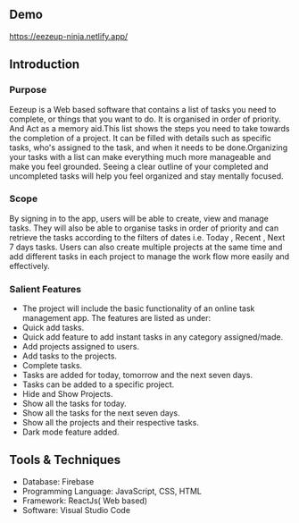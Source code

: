 ## Demo
https://eezeup-ninja.netlify.app/
## Introduction
### Purpose
Eezeup is a Web based software that contains  a list of tasks you need to complete, or things that you want to do. It is organised in order of priority. And Act as a memory aid.This list shows the steps you need to take towards the completion of a project. It can be filled with details such as specific tasks, who's assigned to the task, and when it needs to be done.Organizing your tasks with a list can make everything much more manageable and make you feel grounded. Seeing a clear outline of your completed and uncompleted tasks will help you feel organized and stay mentally focused.
### Scope
By signing in to the app, users will be able to create, view and manage tasks. They will also be able to organise tasks  in order of priority and can retrieve the tasks according to the filters of dates i.e. Today , Recent , Next 7 days tasks.
Users can also create multiple projects at the same time and add different tasks in each project to manage the work flow more easily and effectively.
### Salient Features
- The project will include the basic functionality of an online task management app. The features are listed as under:
- Quick add tasks.
- Quick add feature to add instant tasks in any category assigned/made.
- Add projects assigned to users.
- Add tasks to the projects. 
- Complete tasks.
- Tasks are added for today, tomorrow and the next seven days.
- Tasks can be added to a specific project.
- Hide and Show Projects.
- Show all the tasks for today.
- Show all the tasks for the next seven days.
- Show all the projects and their respective tasks.
- Dark mode feature added.
## Tools & Techniques
- Database: Firebase
- Programming Language: JavaScript, CSS, HTML
- Framework: ReactJs( Web based)
- Software: Visual Studio Code
